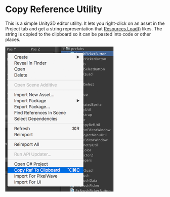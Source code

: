 # Copy Reference Utility

This is a simple Unity3D editor utility. It lets you right-click on an asset in the Project tab and get a string representation that [Resources.Load()](http://docs.unity3d.com/ScriptReference/Resources.Load.html) likes. The string is copied to the clipboard so it can be pasted into code or other places.

![](copy_ref_to_clipboard.png)
